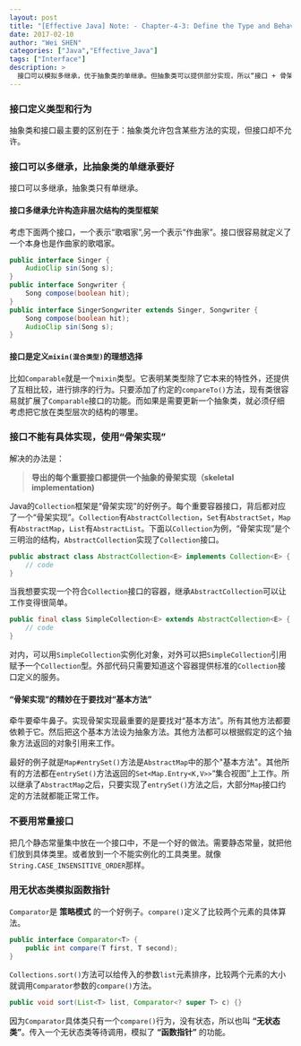 ```yaml
---
layout: post
title: "[Effective Java] Note: - Chapter-4-3: Define the Type and Behavior with Interface"
date: 2017-02-10
author: "Wei SHEN"
categories: ["Java","Effective_Java"]
tags: ["Interface"]
description: >
  接口可以模拟多继承，优于抽象类的单继承。但抽象类可以提供部分实现，所以“接口 + 骨架实现”的模式就结合了两者的有点。可以定义一个只定义了行为的类模拟“函数指针”和“策略模式”。但不要定义一个没有定义行为，只有静态常量的常量接口。常量接口不是一个良好实践。
---
```


### 接口定义类型和行为
抽象类和接口最主要的区别在于：抽象类允许包含某些方法的实现，但接口却不允许。

### 接口可以多继承，比抽象类的单继承要好
接口可以多继承，抽象类只有单继承。

#### 接口多继承允许构造非层次结构的类型框架
考虑下面两个接口，一个表示“歌唱家”,另一个表示“作曲家”。接口很容易就定义了一个本身也是作曲家的歌唱家。
```java
public interface Singer {
    AudioClip sin(Song s);
}
public interface Songwriter {
    Song compose(boolean hit);
}
public interface SingerSongwriter extends Singer, Songwriter {
    Song compose(boolean hit);
    AudioClip sin(Song s);
}
```

#### 接口是定义`mixin(混合类型)`的理想选择
比如`Comparable`就是一个`mixin`类型。它表明某类型除了它本来的特性外，还提供了互相比较，进行排序的行为。只要添加了约定的`compareTo()`方法，现有类很容易就扩展了`Comparable`接口的功能。而如果是需要更新一个抽象类，就必须仔细考虑把它放在类型层次的结构的哪里。

### 接口不能有具体实现，使用“骨架实现”
解决的办法是：
> **导出的每个重要接口都提供一个抽象的骨架实现（skeletal implementation)**

Java的`Collection`框架是“骨架实现”的好例子。每个重要容器接口，背后都对应了一个“骨架实现”。`Collection`有`AbstractCollection`，`Set`有`AbstractSet`，`Map`有`AbstractMap`，`List`有`AbstractList`。下面以`Collection`为例，“骨架实现”是个三明治的结构，`AbstractCollection`实现了`Collection`接口。
```java
public abstract class AbstractCollection<E> implements Collection<E> {
    // code
}
```
当我想要实现一个符合`Collection`接口的容器，继承`AbstractCollection`可以让工作变得很简单。
```java
public final class SimpleCollection<E> extends AbstractCollection<E> {
    // code
}
```
对内，可以用`SimpleCollection`实例化对象，对外可以把`SimpleCollection`引用赋予一个`Collection`型。外部代码只需要知道这个容器提供标准的`Collection`接口定义的服务。

#### “骨架实现”的精妙在于要找对“基本方法”
牵牛要牵牛鼻子。实现骨架实现最重要的是要找对“基本方法”。所有其他方法都要依赖于它。然后把这个基本方法设为抽象方法。其他方法都可以根据假定的这个抽象方法返回的对象引用来工作。

最好的例子就是`Map#entrySet()`方法是`AbstractMap`中的那个"基本方法"。其他所有的方法都在`entrySet()`方法返回的`Set<Map.Entry<K,V>>`“集合视图”上工作。所以继承了`AbstractMap`之后，只要实现了`entrySet()`方法之后，大部分`Map`接口约定的方法就都能正常工作。

### 不要用常量接口
把几个静态常量集中放在一个接口中，不是一个好的做法。需要静态常量，就把他们放到具体类里。或者放到一个不能实例化的工具类里。就像`String.CASE_INSENSITIVE_ORDER`那样。

### 用无状态类模拟函数指针
`Comparator`是 **策略模式** 的一个好例子。`compare()`定义了比较两个元素的具体算法。
```java
public interface Comparator<T> {
    public int compare(T first, T second);
}
```
`Collections.sort()`方法可以给传入的参数`list`元素排序，比较两个元素的大小就调用`Comparator`参数的`compare()`方法。
```java
public void sort(List<T> list, Comparator<? super T> c) {}
```
因为`Comparator`具体类只有一个`compare()`行为，没有状态，所以也叫 **“无状态类”**。传入一个无状态类等待调用，模拟了 **“函数指针”** 的功能。
